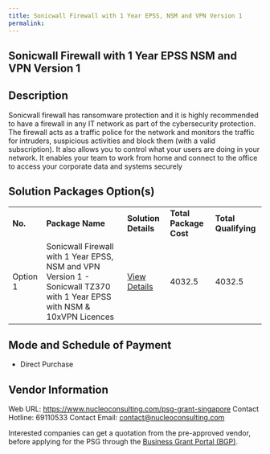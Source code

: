 ```yaml
---
title: Sonicwall Firewall with 1 Year EPSS, NSM and VPN Version 1
permalink: 
---
```


## Sonicwall Firewall with 1 Year EPSS NSM and VPN Version 1

## Description

Sonicwall firewall has ransomware protection and it is highly recommended to have a firewall in any IT network as part of the cybersecurity protection. The firewall acts as a traffic police for the network and monitors the traffic for intruders, suspicious activities and block them (with a valid subscription). It also allows you to control what your users are doing in your network. It enables your team to work from home and connect to the office to access your corporate data and systems securely

## Solution Packages Option(s)

<table>
<tr>
<td><b>No.</b></td>
<td><b>Package Name</b></td>
<td><b>Solution Details</b></td>
<td><b>Total Package Cost</b></td>
<td><b>Total Qualifying</b></td>
</tr>
<tr>
<td>Option 1</td>
<td>Sonicwall Firewall with 1 Year EPSS, NSM and VPN Version 1 - Sonicwall TZ370 with 1 Year EPSS with NSM & 10xVPN Licences</td>
<td><a href='https://www.gobusiness.gov.sg/images/psg/Nucleo_Consulting_SonicFirewall__20210186_Desensitised_Annex_3_Part_2.pdf'>View Details</a></td>
<td>4032.5</td>
<td>4032.5</td>
</tr>
</table>

## Mode and Schedule of Payment

 - Direct Purchase

## Vendor Information

 Web URL: https://www.nucleoconsulting.com/psg-grant-singapore 
Contact Hotline: 69110533 
Contact Email: contact@nucleoconsulting.com 


Interested companies can get a quotation from the pre-approved vendor, before applying for the PSG through the <a href='https://www.businessgrants.gov.sg/'>Business Grant Portal (BGP)</a>.
